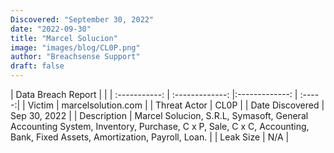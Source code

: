 ```yaml
---
Discovered: "September 30, 2022"
date: "2022-09-30"
title: "Marcel Solucion"
image: "images/blog/CL0P.png"
author: "Breachsense Support"
draft: false
---
```


| Data Breach Report           |              | 
| :-----------: | :-------------:     |:-------------:    | :-----:|
| Victim      | marcelsolution.com      | 
| Threat Actor      | CL0P      | 
| Date Discovered      | Sep 30, 2022      | 
| Description      | Marcel Solucion, S.R.L, Symasoft, General Accounting System, Inventory, Purchase, C x P, Sale, C x C, Accounting, Bank, Fixed Assets, Amortization, Payroll, Loan.      | 
| Leak Size      | N/A      | 


